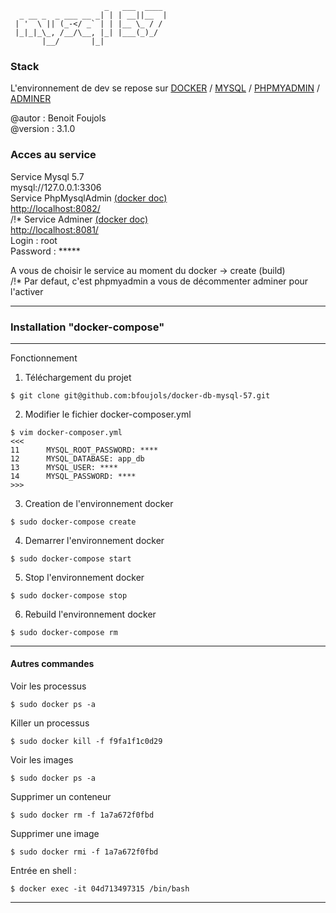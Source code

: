```
                     _   ___  ____ 
  _ __ _  _ ___ __ _| | | __||__  |
 | '  \ || (_-</ _` | | |__ \_ / / 
 |_|_|_\_, /__/\__, |_| |___(_)_/  
       |__/       |_|              
```

### Stack ###

L'environnement de dev se repose sur [DOCKER](https://docker.com) / [MYSQL](https://hub.docker.com/_/mysql) / [PHPMYADMIN](https://hub.docker.com/r/phpmyadmin/phpmyadmin/) / [ADMINER](https://hub.docker.com/_/adminer/) 

@autor : Benoit Foujols \
@version : 3.1.0 

### Acces au service

Service Mysql 5.7 \
mysql://127.0.0.1:3306 \
Service PhpMysqlAdmin [(docker doc)](https://hub.docker.com/r/phpmyadmin/phpmyadmin/) \
[http://localhost:8082/](http://localhost:8082/) \
/!\* Service Adminer [(docker doc)](https://hub.docker.com/_/adminer/)  \
[http://localhost:8081/](http://localhost:8081/) \
Login : root \
Password : *****

A vous de choisir le service au moment du docker -> create (build) \
/!\* Par defaut, c'est phpmyadmin a vous de décommenter adminer pour l'activer

---

### Installation "docker-compose" ###

---

Fonctionnement 

1. Téléchargement du projet
```
$ git clone git@github.com:bfoujols/docker-db-mysql-57.git
```
2. Modifier le fichier docker-composer.yml
```
$ vim docker-composer.yml
<<<
11      MYSQL_ROOT_PASSWORD: ****
12      MYSQL_DATABASE: app_db
13      MYSQL_USER: ****
14      MYSQL_PASSWORD: ****
>>>
```
3. Creation de l'environnement docker
```
$ sudo docker-compose create
```
4. Demarrer l'environnement docker
```
$ sudo docker-compose start
```
5. Stop l'environnement docker
```
$ sudo docker-compose stop
```
6. Rebuild l'environnement docker
```
$ sudo docker-compose rm
```

---

#### Autres commandes ####

Voir les processus
```
$ sudo docker ps -a
```

Killer un processus 
```
$ sudo docker kill -f f9fa1f1c0d29
```

Voir les images 
```
$ sudo docker ps -a
```

Supprimer un conteneur 
```
$ sudo docker rm -f 1a7a672f0fbd
```

Supprimer une image 
```
$ sudo docker rmi -f 1a7a672f0fbd
```

Entrée en shell : 
```
$ docker exec -it 04d713497315 /bin/bash
```
---

